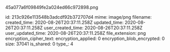 45a077a6f09849fe2a024ed66c972898.png

id: 213c926e113548b3adcdf92b372707d4
mime: image/png
filename: 
created_time: 2020-08-26T20:37:11.258Z
updated_time: 2020-08-26T20:37:11.258Z
user_created_time: 2020-08-26T20:37:11.258Z
user_updated_time: 2020-08-26T20:37:11.258Z
file_extension: png
encryption_cipher_text: 
encryption_applied: 0
encryption_blob_encrypted: 0
size: 37041
is_shared: 0
type_: 4